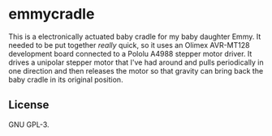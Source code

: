 # emmycradle
This is a electronically actuated baby cradle for my baby daughter Emmy. It
needed to be put together *really* quick, so it uses an Olimex AVR-MT128
development board connected to a Pololu A4988 stepper motor driver. It drives a
unipolar stepper motor that I've had around and pulls periodically in one
direction and then releases the motor so that gravity can bring back the baby
cradle in its original position.

## License
GNU GPL-3.
